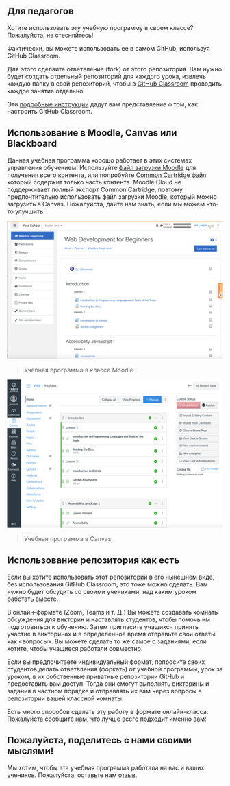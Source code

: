## Для педагогов

Хотите использовать эту учебную программу в своем классе? Пожалуйста, не стесняйтесь!

Фактически, вы можете использовать ее в самом GitHub, используя GitHub Classroom.

Для этого сделайте ответвление (fork) от этого репозитория. Вам нужно будет создать отдельный репозиторий для каждого урока, извлечь каждую папку в свой репозиторий, чтобы в [GitHub Classroom](https://classroom.github.com/classrooms) проводить каждое занятие отдельно.

Эти [подробные инструкции](https://github.blog/2020-03-18-set-up-your-digital-classroom-with-github-classroom/) дадут вам представление о том, как настроить GitHub Classroom.

## Использование в Moodle, Canvas или Blackboard

Данная учебная программа хорошо работает в этих системах управления обучением! Используйте [файл загрузки Moodle](/teaching-files/webdev-moodle.mbz) для получения всего контента, или попробуйте [Common Cartridge файл](/teaching-files/webdev-common-cartridge.imscc), который содержит только часть контента. Moodle Cloud не поддерживает полный экспорт Common Cartridge, поэтому предпочтительно использовать файл загрузки Moodle, который можно загрузить в Canvas. Пожалуйста, дайте нам знать, если мы можем что-то улучшить.

![Moodle](/teaching-files/moodle.png)

> Учебная программа в классе Moodle

![Canvas](/teaching-files/canvas.png)

> Учебная программа в Canvas

## Использование репозитория как есть

Если вы хотите использовать этот репозиторий в его нынешнем виде, без использования GitHub Classroom, это тоже можно сделать. Вам нужно будет обсудить со своими учениками, над каким уроком работать вместе.

В онлайн-формате (Zoom, Teams и т. Д.) Вы можете создавать комнаты обсуждения для викторин и наставлять студентов, чтобы помочь им подготовиться к обучению. Затем пригласите учащихся принять участие в викторинах и в определенное время отправьте свои ответы как «вопросы». Вы можете сделать то же самое с заданиями, если хотите, чтобы учащиеся работали совместно.

Если вы предпочитаете индивидуальный формат, попросите своих студентов делать ответвления (форкать) от учебной программы, урок за уроком, в их собственные приватные репозитории GitHub и предоставить вам доступ. Тогда они смогут выполнять викторины и задания в частном порядке и отправлять их вам через вопросы в репозитории вашей классной комнаты.

Есть много способов сделать эту работу в формате онлайн-класса. Пожалуйста сообщите нам, что лучше всего подходит именно вам!

## Пожалуйста, поделитесь с нами своими мыслями!

Мы хотим, чтобы эта учебная программа работала на вас и ваших учеников. Пожалуйста, оставьте нам [отзыв](https://forms.microsoft.com/Pages/ResponsePage.aspx?id=v4j5cvGGr0GRqy180BHbR2humCsRZhxNuI79cm6n0hRUQzRVVU9VVlU5UlFLWTRLWlkyQUxORTg5WS4u).
